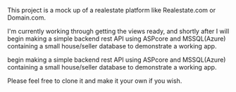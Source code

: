This project is a mock up of a realestate platform like Realestate.com or Domain.com.

I'm currently working through getting the views ready, and shortly after I will
begin making a simple backend rest API using ASPcore and MSSQL(Azure) containing
a small house/seller database to demonstrate a working app.

begin making a simple backend rest API using ASPcore and MSSQL(Azure) containing 
a small house/seller database to demonstrate a working app. 

Please feel free to clone it and make it your own if you wish.
